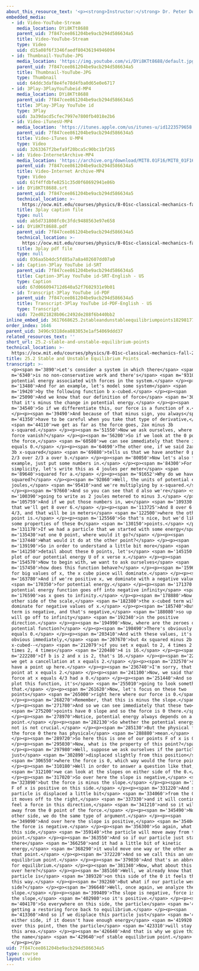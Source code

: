 ```yaml
---
about_this_resource_text: '<p><strong>Instructor:</strong> Dr. Peter Dourmashkin</p>'
embedded_media:
  - id: Video-YouTube-Stream
    media_location: DYi8KTt8688
    parent_uid: 7f847cee861204be9acb294d586634a5
    title: Video-YouTube-Stream
    type: Video
    uid: d15a08f6f3346faedf80436194946094
  - id: Thumbnail-YouTube-JPG
    media_location: 'https://img.youtube.com/vi/DYi8KTt8688/default.jpg'
    parent_uid: 7f847cee861204be9acb294d586634a5
    title: Thumbnail-YouTube-JPG
    type: Thumbnail
    uid: 64ddc3daf8e4fe78d4fba0d65e0e6717
  - id: 3Play-3PlayYouTubeid-MP4
    media_location: DYi8KTt8688
    parent_uid: 7f847cee861204be9acb294d586634a5
    title: 3Play-3Play YouTube id
    type: 3Play
    uid: 3a39dacd5cfec7997e7800fb4018e2b6
  - id: Video-iTunesU-MP4
    media_location: 'https://itunes.apple.com/us/itunes-u/id1223579658'
    parent_uid: 7f847cee861204be9acb294d586634a5
    title: Video-iTunes U-MP4
    type: Video
    uid: 3263367f2befa9f20bca5c90bc1bf265
  - id: Video-InternetArchive-MP4
    media_location: 'https://archive.org/download/MIT8.01F16/MIT8_01F16_L25v02_360p.mp4'
    parent_uid: 7f847cee861204be9acb294d586634a5
    title: Video-Internet Archive-MP4
    type: Video
    uid: 61f4ffdbfe8251c35d0f68692941e86b
  - id: DYi8KTt8688.srt
    parent_uid: 7f847cee861204be9acb294d586634a5
    technical_location: >-
      https://ocw.mit.edu/courses/physics/8-01sc-classical-mechanics-fall-2016/week-8-potential-energy-and-energy-conservation/25.2-stable-and-unstable-equilibrium-points/25.2-stable-and-unstable-equilibrium-points/DYi8KTt8688.srt
    title: 3play caption file
    type: null
    uid: ab5d731808fc0c3fdc9488563e97e658
  - id: DYi8KTt8688.pdf
    parent_uid: 7f847cee861204be9acb294d586634a5
    technical_location: >-
      https://ocw.mit.edu/courses/physics/8-01sc-classical-mechanics-fall-2016/week-8-potential-energy-and-energy-conservation/25.2-stable-and-unstable-equilibrium-points/25.2-stable-and-unstable-equilibrium-points/DYi8KTt8688.pdf
    title: 3play pdf file
    type: null
    uid: 036aa5b4dc5fd85a7a8a402607dd07a0
  - id: Caption-3Play YouTube id-SRT
    parent_uid: 7f847cee861204be9acb294d586634a5
    title: Caption-3Play YouTube id-SRT-English - US
    type: Caption
    uid: 67d066094712d640a52f7602931e9b01
  - id: Transcript-3Play YouTube id-PDF
    parent_uid: 7f847cee861204be9acb294d586634a5
    title: Transcript-3Play YouTube id-PDF-English - US
    type: Transcript
    uid: 72ed021828b06c2492de288f6b440bb2
inline_embed_id: 3617668625.2stableandunstableequilibriumpoints18298177
order_index: 1646
parent_uid: 3496c9318dea883053e1af54069ddd37
related_resources_text: ''
short_url: 25.2-stable-and-unstable-equilibrium-points
technical_location: >-
  https://ocw.mit.edu/courses/physics/8-01sc-classical-mechanics-fall-2016/week-8-potential-energy-and-energy-conservation/25.2-stable-and-unstable-equilibrium-points/25.2-stable-and-unstable-equilibrium-points
title: 25.2 Stable and Unstable Equilibrium Points
transcript: >-
  <p><span m='3890'>Let's consider a system in which there</span> <span
  m='6340'>is no non-conservative work and there's</span> <span m='9310'>a
  potential energy associated with forces in the system.</span> </p><p><span
  m='13480'>And for an example, let's model some system</span> <span
  m='19420'>by the following function b x-cubed.</span> </p><p><span
  m='25090'>And we know that our definition of force</span> <span m='30250'>is
  that it's minus the change in potential energy.</span> </p><p><span
  m='34540'>So if we differentiate this, our force is a function of x.</span>
  </p><p><span m='39490'>And because of that minus sign, you always</span> <span
  m='41350'>have to be careful when you take that type of derivative,</span>
  <span m='44110'>we get as far as the force goes, 2ax minus 3b
  x-squared.</span> </p><p><span m='51550'>Now we ask ourselves, where does this
  force vanish?</span> </p><p><span m='56200'>So if we look at the 0 points for
  the force,</span> <span m='60580'>we can see immediately that there is one x
  equals 0.</span> </p><p><span m='64690'>The other one, if we said 2ax equals a
  3b x-squared</span> <span m='69880'>tells us that we have another 0 point at
  2/3 over 2/3 a over b.</span> </p><p><span m='80050'>Now let's also for
  example, just put some numbers in.</span> </p><p><span m='84300'>For some
  simplicity, let's write this as 4 joules per meter</span> <span
  m='89640'>squared for a.</span> </p><p><span m='91652'>Why do we have meter
  squared?</span> </p><p><span m='92860'>Well, the units of potential energy are
  joules,</span> <span m='95410'>and we're multiplying by x-squared.</span>
  </p><p><span m='97660'>And so you can see that d also we're</span> <span
  m='100390'>going to write as 2 joules metered to minus 3.</span> </p><p><span
  m='105759'>And if we put those numbers in, we</span> <span m='109330'>can see
  that we'll get 8 over 6.</span> </p><p><span m='113725'>And 8 over 6 is just
  4/3, and that will be in meters</span> <span m='122500'>where the other 0
  point is.</span> </p><p><span m='125560'>So that's nice, but we'd like to do
  some properties of these 0</span> <span m='130150'>points.</span> </p><p><span
  m='131170'>If we had a particle that we started with some energy</span> <span
  m='135430'>at one 0 point, where would it go?</span> </p><p><span
  m='137440'>What would it do at the other point?</span> </p><p><span
  m='139190'>So in order to understand a little bit more</span> <span
  m='141250'>detail about these 0 points, let's</span> <span m='145150'>make a
  plot of our potential energy U of x verse x.</span> </p><p><span
  m='154570'>Now to begin with, we want to ask ourselves</span> <span
  m='157450'>how does this function behave?</span> </p><p><span m='159610'>And
  for big values of x, the x cube piece will dominate.</span> </p><p><span
  m='163780'>And if we're positive x, we dominate with a negative value</span>
  <span m='170350'>for potential energy.</span> </p><p><span m='171370'>So our
  potential energy function goes off into negative infinity</span> <span
  m='176590'>as x goes to infinity.</span> </p><p><span m='178880'>Now on the
  other side of the scale,</span> <span m='182380'>the x-cubed term will
  dominate for negative values of x.</span> </p><p><span m='185740'>But this
  term is negative, and that's negative,</span> <span m='188080'>so up here it
  will go off to infinity</span> <span m='192340'>in the positive
  direction.</span> </p><p><span m='194990'>Now, where are the zeroes of the
  potential function?</span> </p><p><span m='198490'>There's obviously one at x
  equals 0.</span> </p><p><span m='203410'>And with these values, it's not 100%
  obvious immediately,</span> <span m='207670'>but 4x squared minus 2b
  x-cubed--</span> <span m='212079'>if you set x equal to 2, 4 times 2 is 8, b 2
  times 2, 4 times</span> <span m='220480'>4 is 16.</span> </p><p><span
  m='222280'>If b is 2 and x is 2, that's 16.</span> </p><p><span m='225840'>So
  we get a cancellation at x equals 2.</span> </p><p><span m='232570'>And so we
  have a point up here.</span> </p><p><span m='236740'>I'm sorry, that's our 0
  point at x equals 2.</span> </p><p><span m='241100'>Now, we said that the
  force at x equals 4/3 had a 0.</span> </p><p><span m='251440'>And so if we
  plot this function, it's</span> <span m='255010'>going to look something like
  that.</span> </p><p><span m='261620'>Now, let's focus on these two
  points</span> <span m='265000'>right here where our force is 0.</span>
  </p><p><span m='268270'>Remember, that this is minus the slope.</span>
  </p><p><span m='271780'>And so we can see immediately that these two</span>
  <span m='275200'>points have 0 slope and so the force is 0 there.</span>
  </p><p><span m='278970'>Notice, potential energy always depends on a reference
  point.</span> </p><p><span m='282130'>So whether the potential energy is 0 or
  not is not crucial.</span> </p><p><span m='285130'>But the physical fact that
  the force 0 there has physical</span> <span m='288880'>mean.</span>
  </p><p><span m='289720'>So here this is one of our points F of x is 0.</span>
  </p><p><span m='295030'>Now, what is the property of this point?</span>
  </p><p><span m='297980'>Well, suppose we ask ourselves if the particle were
  just</span> <span m='302890'>displaced slightly from this position</span>
  <span m='306550'>where the force is 0, which way would the force point?</span>
  </p><p><span m='310180'>Well in order to answer a question like that,</span>
  <span m='312100'>we can look at the slopes on either side of the 0.</span>
  </p><p><span m='317020'>So over here the slope is negative,</span> <span
  m='323890'>but the force is minus the slope.</span> </p><p><span m='327230'>So
  F of x is positive on this side.</span> </p><p><span m='331220'>And so if a
  particle is displaced a little bit</span> <span m='334060'>from the 0 point,
  it moves off to the right,</span> <span m='337330'>and it will continue to
  feel a force in this direction,</span> <span m='341210'>and so it will move
  away from the 0 point of the force.</span> </p><p><span m='345490'>Now on the
  other side, we do the same type of argument.</span> </p><p><span
  m='349090'>And over here the slope is positive,</span> <span m='354040'>but
  the force is negative.</span> </p><p><span m='356300'>So again, what we see on
  this side,</span> <span m='359140'>the particle will move away from this 0
  point.</span> </p><p><span m='363550'>And so if our particle just started
  there</span> <span m='366250'>and it had a little bit of kinetic
  energy,</span> <span m='368290'>it would move one way or the other away from
  that point.</span> </p><p><span m='372220'>And so we call this an unstable
  equilibrium point.</span> </p><p><span m='379030'>And that's an abbreviation
  for equilibrium.</span> </p><p><span m='381340'>Now, what about this 0 point
  over here?</span> </p><p><span m='385160'>Well, we already know that if a
  particle is</span> <span m='389320'>on this side of the 0 it feels the force
  this way.</span> </p><p><span m='392260'>But what if our particle were on this
  side?</span> </p><p><span m='396640'>Well, once again, we analyze the
  slope.</span> </p><p><span m='399409'>The slope is negative, force is minus
  the slope,</span> <span m='402980'>so it's positive.</span> </p><p><span
  m='404170'>So everywhere on this side, the particle</span> <span m='408820'>is
  getting a restoring force back to equilibrium.</span> </p><p><span
  m='413360'>And so if we displace this particle just</span> <span m='415630'>on
  either side, if it doesn't have enough energy</span> <span m='419920'>to get
  over this point, then the particle</span> <span m='423310'>will stay around
  this area.</span> </p><p><span m='426640'>And that is why we give this point
  the name</span> <span m='429640'>of stable equilibrium point.</span>
  </p><p></p>
uid: 7f847cee861204be9acb294d586634a5
type: course
layout: video
---
```

